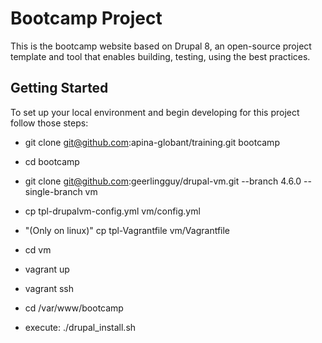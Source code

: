 # Bootcamp Project

This is the bootcamp website based on Drupal 8, an open-source project template and tool that enables building, testing, using the best practices.

## Getting Started

To set up your local environment and begin developing for this project follow those steps:
* git clone git@github.com:apina-globant/training.git bootcamp

* cd bootcamp
* git clone git@github.com:geerlingguy/drupal-vm.git --branch 4.6.0 --single-branch vm
* cp tpl-drupalvm-config.yml vm/config.yml
* "(Only on linux)" cp tpl-Vagrantfile vm/Vagrantfile
* cd vm
* vagrant up
* vagrant ssh
* cd /var/www/bootcamp
* execute: ./drupal_install.sh
